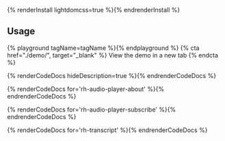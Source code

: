 {% renderInstall lightdomcss=true %}{% endrenderInstall %}

## Usage
{% playground tagName=tagName %}{% endplayground %}
{% cta href="./demo/", target="_blank" %}
View the demo in a new tab
{% endcta %}

{% renderCodeDocs hideDescription=true %}{% endrenderCodeDocs %}

{% renderCodeDocs for='rh-audio-player-about' %}{% endrenderCodeDocs %}

{% renderCodeDocs for='rh-audio-player-subscribe' %}{% endrenderCodeDocs %}

{% renderCodeDocs for='rh-transcript' %}{% endrenderCodeDocs %}

